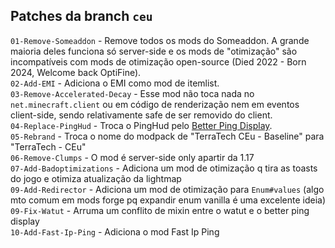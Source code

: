 Patches da branch `ceu`
---

`01-Remove-Someaddon` - Remove todos os mods do Someaddon. A grande maioria deles funciona só server-side e os mods de "otimização" são incompatíveis com mods de otimização open-source (Died 2022 - Born 2024, Welcome back OptiFine).  
`02-Add-EMI` - Adiciona o EMI como mod de itemlist.  
`03-Remove-Accelerated-Decay` - Esse mod não toca nada no `net.minecraft.client` ou em código de renderização nem em eventos client-side, sendo relativamente safe de ser removido do client.  
`04-Replace-PingHud` - Troca o PingHud pelo [Better Ping Display](https://modrinth.com/mod/better-ping-display).  
`05-Rebrand` - Troca o nome do modpack de "TerraTech CEu - Baseline" para "TerraTech - CEu"  
`06-Remove-Clumps` - O mod é server-side only apartir da 1.17  
`07-Add-Badoptimizations` - Adiciona um mod de otimização q tira as toasts do jogo e otimiza atualização da lightmap  
`09-Add-Redirector` - Adiciona um mod de otimização para `Enum#values` (algo mto comum em mods forge pq expandir enum vanilla é uma excelente ideia)  
`09-Fix-Watut` - Arruma um conflito de mixin entre o watut e o better ping display  
`10-Add-Fast-Ip-Ping` - Adiciona o mod Fast Ip Ping  
